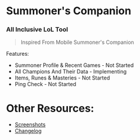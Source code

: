 # Summoner's Companion
### All Inclusive LoL Tool
> Inspired From Mobile Summoner's Companion

Features:
* Summoner Profile & Recent Games - Not Started
* All Champions And Their Data - Implementing
* Items, Runes & Masteries - Not Started
* Ping Check - Not Started

# Other Resources:

* [Screenshots](/Screenshots.md)
* [Changelog](/Changelog.md)

